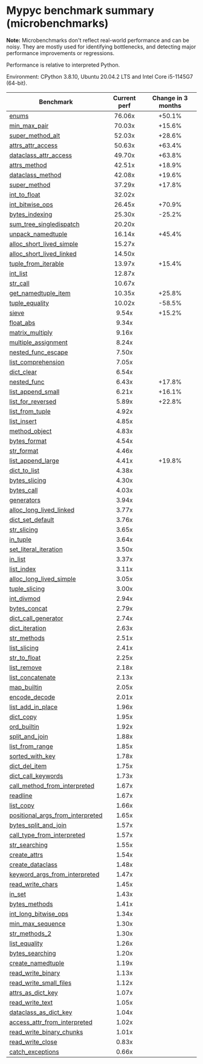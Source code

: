 # Mypyc benchmark summary (microbenchmarks)

**Note:** Microbenchmarks don't reflect real-world performance and can be noisy.
           They are mostly used for identifying bottlenecks, and detecting major performance
           improvements or regressions.

Performance is relative to interpreted Python.

Environment: CPython 3.8.10, Ubuntu 20.04.2 LTS and Intel Core i5-1145G7 (64-bit).

| Benchmark | Current perf | Change in 3 months |
| --- | :---: | :---: |
| [enums](benchmarks/enums.md) | 76.06x | +50.1% |
| [min_max_pair](benchmarks/min_max_pair.md) | 70.03x | +15.6% |
| [super_method_alt](benchmarks/super_method_alt.md) | 52.03x | +28.6% |
| [attrs_attr_access](benchmarks/attrs_attr_access.md) | 50.63x | +63.4% |
| [dataclass_attr_access](benchmarks/dataclass_attr_access.md) | 49.70x | +63.8% |
| [attrs_method](benchmarks/attrs_method.md) | 42.51x | +18.9% |
| [dataclass_method](benchmarks/dataclass_method.md) | 42.08x | +19.6% |
| [super_method](benchmarks/super_method.md) | 37.29x | +17.8% |
| [int_to_float](benchmarks/int_to_float.md) | 32.02x |  |
| [int_bitwise_ops](benchmarks/int_bitwise_ops.md) | 26.45x | +70.9% |
| [bytes_indexing](benchmarks/bytes_indexing.md) | 25.30x | -25.2% |
| [sum_tree_singledispatch](benchmarks/sum_tree_singledispatch.md) | 20.20x |  |
| [unpack_namedtuple](benchmarks/unpack_namedtuple.md) | 16.14x | +45.4% |
| [alloc_short_lived_simple](benchmarks/alloc_short_lived_simple.md) | 15.27x |  |
| [alloc_short_lived_linked](benchmarks/alloc_short_lived_linked.md) | 14.50x |  |
| [tuple_from_iterable](benchmarks/tuple_from_iterable.md) | 13.97x | +15.4% |
| [int_list](benchmarks/int_list.md) | 12.87x |  |
| [str_call](benchmarks/str_call.md) | 10.67x |  |
| [get_namedtuple_item](benchmarks/get_namedtuple_item.md) | 10.35x | +25.8% |
| [tuple_equality](benchmarks/tuple_equality.md) | 10.02x | -58.5% |
| [sieve](benchmarks/sieve.md) | 9.54x | +15.2% |
| [float_abs](benchmarks/float_abs.md) | 9.34x |  |
| [matrix_multiply](benchmarks/matrix_multiply.md) | 9.16x |  |
| [multiple_assignment](benchmarks/multiple_assignment.md) | 8.24x |  |
| [nested_func_escape](benchmarks/nested_func_escape.md) | 7.50x |  |
| [list_comprehension](benchmarks/list_comprehension.md) | 7.05x |  |
| [dict_clear](benchmarks/dict_clear.md) | 6.54x |  |
| [nested_func](benchmarks/nested_func.md) | 6.43x | +17.8% |
| [list_append_small](benchmarks/list_append_small.md) | 6.21x | +16.1% |
| [list_for_reversed](benchmarks/list_for_reversed.md) | 5.89x | +22.8% |
| [list_from_tuple](benchmarks/list_from_tuple.md) | 4.92x |  |
| [list_insert](benchmarks/list_insert.md) | 4.85x |  |
| [method_object](benchmarks/method_object.md) | 4.83x |  |
| [bytes_format](benchmarks/bytes_format.md) | 4.54x |  |
| [str_format](benchmarks/str_format.md) | 4.46x |  |
| [list_append_large](benchmarks/list_append_large.md) | 4.41x | +19.8% |
| [dict_to_list](benchmarks/dict_to_list.md) | 4.38x |  |
| [bytes_slicing](benchmarks/bytes_slicing.md) | 4.30x |  |
| [bytes_call](benchmarks/bytes_call.md) | 4.03x |  |
| [generators](benchmarks/generators.md) | 3.94x |  |
| [alloc_long_lived_linked](benchmarks/alloc_long_lived_linked.md) | 3.77x |  |
| [dict_set_default](benchmarks/dict_set_default.md) | 3.76x |  |
| [str_slicing](benchmarks/str_slicing.md) | 3.65x |  |
| [in_tuple](benchmarks/in_tuple.md) | 3.64x |  |
| [set_literal_iteration](benchmarks/set_literal_iteration.md) | 3.50x |  |
| [in_list](benchmarks/in_list.md) | 3.37x |  |
| [list_index](benchmarks/list_index.md) | 3.11x |  |
| [alloc_long_lived_simple](benchmarks/alloc_long_lived_simple.md) | 3.05x |  |
| [tuple_slicing](benchmarks/tuple_slicing.md) | 3.00x |  |
| [int_divmod](benchmarks/int_divmod.md) | 2.94x |  |
| [bytes_concat](benchmarks/bytes_concat.md) | 2.79x |  |
| [dict_call_generator](benchmarks/dict_call_generator.md) | 2.74x |  |
| [dict_iteration](benchmarks/dict_iteration.md) | 2.63x |  |
| [str_methods](benchmarks/str_methods.md) | 2.51x |  |
| [list_slicing](benchmarks/list_slicing.md) | 2.41x |  |
| [str_to_float](benchmarks/str_to_float.md) | 2.25x |  |
| [list_remove](benchmarks/list_remove.md) | 2.18x |  |
| [list_concatenate](benchmarks/list_concatenate.md) | 2.13x |  |
| [map_builtin](benchmarks/map_builtin.md) | 2.05x |  |
| [encode_decode](benchmarks/encode_decode.md) | 2.01x |  |
| [list_add_in_place](benchmarks/list_add_in_place.md) | 1.96x |  |
| [dict_copy](benchmarks/dict_copy.md) | 1.95x |  |
| [ord_builtin](benchmarks/ord_builtin.md) | 1.92x |  |
| [split_and_join](benchmarks/split_and_join.md) | 1.88x |  |
| [list_from_range](benchmarks/list_from_range.md) | 1.85x |  |
| [sorted_with_key](benchmarks/sorted_with_key.md) | 1.78x |  |
| [dict_del_item](benchmarks/dict_del_item.md) | 1.75x |  |
| [dict_call_keywords](benchmarks/dict_call_keywords.md) | 1.73x |  |
| [call_method_from_interpreted](benchmarks/call_method_from_interpreted.md) | 1.67x |  |
| [readline](benchmarks/readline.md) | 1.67x |  |
| [list_copy](benchmarks/list_copy.md) | 1.66x |  |
| [positional_args_from_interpreted](benchmarks/positional_args_from_interpreted.md) | 1.65x |  |
| [bytes_split_and_join](benchmarks/bytes_split_and_join.md) | 1.57x |  |
| [call_type_from_interpreted](benchmarks/call_type_from_interpreted.md) | 1.57x |  |
| [str_searching](benchmarks/str_searching.md) | 1.55x |  |
| [create_attrs](benchmarks/create_attrs.md) | 1.54x |  |
| [create_dataclass](benchmarks/create_dataclass.md) | 1.48x |  |
| [keyword_args_from_interpreted](benchmarks/keyword_args_from_interpreted.md) | 1.47x |  |
| [read_write_chars](benchmarks/read_write_chars.md) | 1.45x |  |
| [in_set](benchmarks/in_set.md) | 1.43x |  |
| [bytes_methods](benchmarks/bytes_methods.md) | 1.41x |  |
| [int_long_bitwise_ops](benchmarks/int_long_bitwise_ops.md) | 1.34x |  |
| [min_max_sequence](benchmarks/min_max_sequence.md) | 1.30x |  |
| [str_methods_2](benchmarks/str_methods_2.md) | 1.30x |  |
| [list_equality](benchmarks/list_equality.md) | 1.26x |  |
| [bytes_searching](benchmarks/bytes_searching.md) | 1.20x |  |
| [create_namedtuple](benchmarks/create_namedtuple.md) | 1.19x |  |
| [read_write_binary](benchmarks/read_write_binary.md) | 1.13x |  |
| [read_write_small_files](benchmarks/read_write_small_files.md) | 1.12x |  |
| [attrs_as_dict_key](benchmarks/attrs_as_dict_key.md) | 1.07x |  |
| [read_write_text](benchmarks/read_write_text.md) | 1.05x |  |
| [dataclass_as_dict_key](benchmarks/dataclass_as_dict_key.md) | 1.04x |  |
| [access_attr_from_interpreted](benchmarks/access_attr_from_interpreted.md) | 1.02x |  |
| [read_write_binary_chunks](benchmarks/read_write_binary_chunks.md) | 1.01x |  |
| [read_write_close](benchmarks/read_write_close.md) | 0.83x |  |
| [catch_exceptions](benchmarks/catch_exceptions.md) | 0.66x |  |
